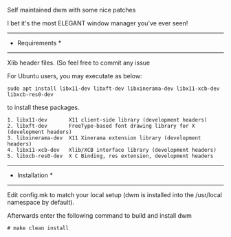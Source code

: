 Self maintained dwm with some nice patches

I bet it's the most ELEGANT window manager you've ever seen!

******************
*  Requirements  *
******************
Xlib header files.
(So feel free to commit any issue



For Ubuntu users, you may executate as below:
```
sudo apt install libx11-dev libxft-dev libxinerama-dev libx11-xcb-dev libxcb-res0-dev
```
to install these packages.
```
1. libx11-dev       X11 client-side library (development headers)
2. libxft-dev       FreeType-based font drawing library for X (development headers)
3. libxinerama-dev  X11 Xinerama extension library (development headers)
4. libx11-xcb-dev   Xlib/XCB interface library (development headers)
5. libxcb-res0-dev  X C Binding, res extension, development headers
```
******************
*  Installation  *
******************
Edit config.mk to match your local setup (dwm is installed into
the /usr/local namespace by default).

Afterwards enter the following command to build and install dwm

    # make clean install
